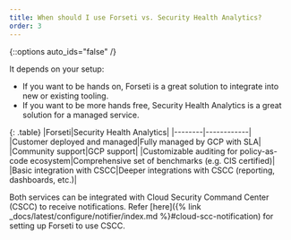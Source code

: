 ```yaml
---
title: When should I use Forseti vs. Security Health Analytics?
order: 3
---
```

{::options auto_ids="false" /}

It depends on your setup:

* If you want to be hands on, Forseti is a great solution to integrate into new or existing tooling.
* If you want to be more hands free, Security Health Analytics is a great solution for a managed service.

{: .table}
|Forseti|Security Health Analytics|
|--------|------------|
|Customer deployed and managed|Fully managed by GCP with SLA|
|Community support|GCP support|
|Customizable auditing for policy-as-code ecosystem|Comprehensive set of benchmarks (e.g. CIS certified)|
|Basic integration with CSCC|Deeper integrations with CSCC (reporting, dashboards, etc.)|

Both services can be integrated with Cloud Security Command Center (CSCC) to receive notifications.
Refer [here]({% link _docs/latest/configure/notifier/index.md %}#cloud-scc-notification) 
for setting up Forseti to use CSCC.